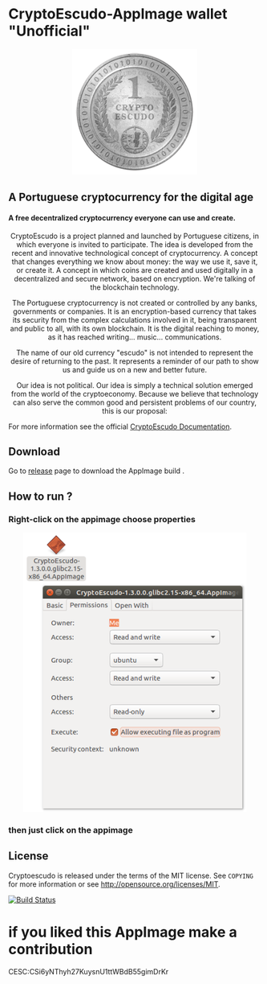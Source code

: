  
# CryptoEscudo-AppImage wallet "Unofficial"

<p align="center">
<img src="https://github.com/cmatomic/cryptoescudo-AppImage/raw/master/img/cryptoescudo.png"/>
</p>

##  A Portuguese cryptocurrency for the digital age
#### A free decentralized cryptocurrency everyone can use and create.
<p align="center">
CryptoEscudo is a project planned and launched by Portuguese citizens, in which everyone is invited to participate.
The idea is developed from the recent and innovative technological concept of cryptocurrency. A concept that changes everything we know about money: the way we use it, save it, or create it. A concept in which coins are created and used digitally in a decentralized and secure network, based on encryption. We're talking of the blockchain technology.
<p align="center">
The Portuguese cryptocurrency is not created or controlled by any banks, governments or companies. It is an encryption-based currency that takes its security from the complex calculations involved in it, being transparent and public to all, with its own blockchain. It is the digital reaching to money, as it has reached writing... music... communications.
<p align="center">
The name of our old currency "escudo" is not intended to represent the desire of returning to the past. It represents a reminder of our path to show us and guide us on a new and better future.
<p align="center">
Our idea is not political. Our idea is simply a technical solution emerged from the world of the cryptoeconomy. Because we believe that technology can also serve the common good and persistent problems of our country, this is our proposal:
</p>



For more information  see the official [CryptoEscudo Documentation](https://www.cryptoescudo.pt).



## Download
Go to [release](https://github.com/cmatomic/cryptoescudo-AppImage/releases) page to download the AppImage build .


## How to run ?
### Right-click on the appimage choose properties

<p align="center">
<img src="https://github.com/cmatomic/cryptoescudo-AppImage/raw/master/img/ScreenCap.png"/>
</p>

 ### then just click on the appimage
 


License
-------
Cryptoescudo is released under the terms of the MIT license. See `COPYING` for more
information or see http://opensource.org/licenses/MIT.

[![Build Status](https://travis-ci.org/cmatomic/cryptoescudo-AppImage.svg?branch=master)](https://travis-ci.org/cmatomic/cryptoescudo-AppImage)

# if you liked this AppImage make a contribution
CESC:CSi6yNThyh27KuysnU1ttWBdB55gimDrKr

